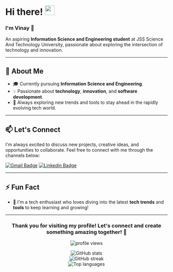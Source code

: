 # Hi there! <img src="https://raw.githubusercontent.com/MartinHeinz/MartinHeinz/master/wave.gif" width="30px">

### I'm Vinay 🚀
An aspiring **Information Science and Engineering student** at JSS Science And Technology University, passionate about exploring the intersection of technology and innovation.

---

## 🌟 About Me
- 🎓 Currently pursuing **Information Science and Engineering**.
- 💡 Passionate about **technology**, **innovation**, and **software development**.
- 🔭 Always exploring new trends and tools to stay ahead in the rapidly evolving tech world.

---

## 📫 Let's Connect

I'm always excited to discuss new projects, creative ideas, and opportunities to collaborate. Feel free to connect with me through the channels below:

[![Gmail Badge](https://img.shields.io/badge/-vinay2182001@gmail.com-c14438?style=flat&logo=Gmail&logoColor=white)](mailto:vinay2182001@gmail.com)
[![Linkedin Badge](https://img.shields.io/badge/-Vinay%20K-blue?style=flat&logo=Linkedin&logoColor=white)](https://www.linkedin.com/in/vinay-k-165b5428a/)

---

## ⚡ Fun Fact
- 🤖 I'm a tech enthusiast who loves diving into the latest **tech trends** and **tools** to keep learning and growing!

---

<h3 align="center">Thank you for visiting my profile! Let's connect and create something amazing together! 🚀</h3>

<p align="center">
  <img src="https://komarev.com/ghpvc/?username=Vinayk218&label=Profile%20Views&color=0e75b6&style=flat" alt="profile views" />
</p>

<p align="center">
  <img src="https://github-readme-stats.vercel.app/api?username=Vinayk218&show_icons=true&theme=radical" alt="GitHub stats" />
  <br />
  <img src="https://github-readme-streak-stats.herokuapp.com/?user=Vinayk218&theme=radical" alt="GitHub streak" />
  <br />
  <img src="https://github-readme-stats.vercel.app/api/top-langs/?username=Vinayk218&layout=compact&theme=radical" alt="Top languages" />
</p>
